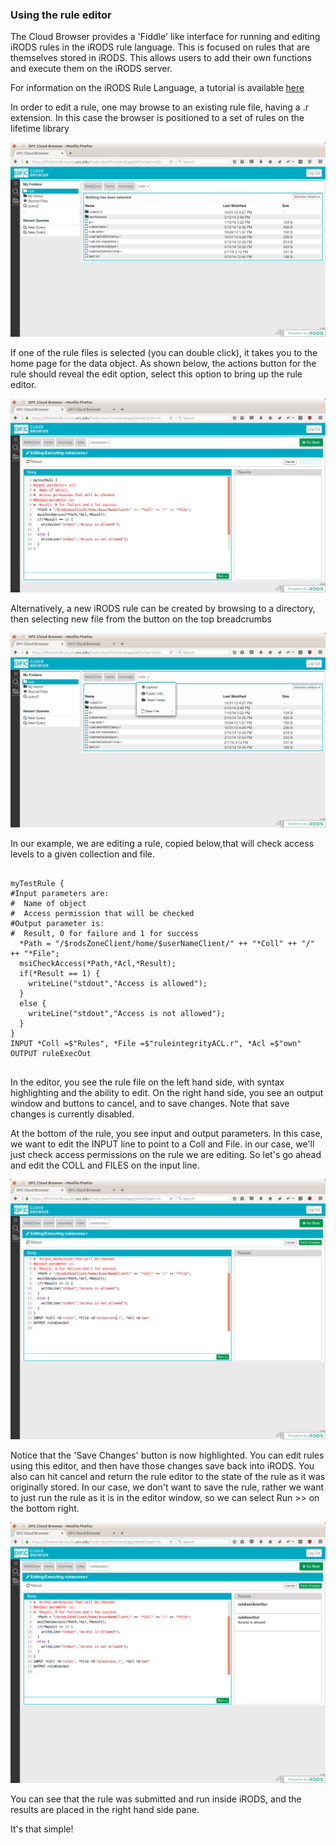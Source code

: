 ### Using the rule editor

The Cloud Browser provides a 'Fiddle' like interface for running and editing iRODS rules in the iRODS rule language.  This is focused on rules that are themselves stored in iRODS.  This allows users to add their own functions and execute them on the iRODS server.

For information on the iRODS Rule Language, a tutorial is available [here](https://docs.irods.org/4.1.5/manual/rule_language/)

In order to edit a rule, one may browse to an existing rule file, having a .r extension.  In this case the browser is positioned to a set of rules on the lifetime library


![browse to a rule](https://github.com/DICE-UNC/irods-cloud-browser/blob/master/Docs/Images/browsetorules?raw=true)

If one of the rule files is selected (you can double click), it takes you to the home page for the data object.  As shown below, the actions button for the rule should reveal the edit option, select this option to bring up the rule editor.

![edit a rule](https://github.com/DICE-UNC/irods-cloud-browser/blob/master/Docs/Images/ruleedit.png?raw=true)

Alternatively, a new iRODS rule can be created by browsing to a directory, then selecting new file from the button on the top breadcrumbs

![add new rule file](https://github.com/DICE-UNC/irods-cloud-browser/blob/master/Docs/Images/newfile.png?raw=true)

In our example, we are editing a rule, copied below,that will check access levels to a given collection and file.

```

myTestRule {
#Input parameters are:
#  Name of object
#  Access permission that will be checked
#Output parameter is:
#  Result, 0 for failure and 1 for success
  *Path = "/$rodsZoneClient/home/$userNameClient/" ++ "*Coll" ++ "/" ++ "*File";
  msiCheckAccess(*Path,*Acl,*Result);
  if(*Result == 1) {
    writeLine("stdout","Access is allowed");
  }
  else {
    writeLine("stdout","Access is not allowed");
  }
}
INPUT *Coll =$"Rules", *File =$"ruleintegrityACL.r", *Acl =$"own"
OUTPUT ruleExecOut


```

In the editor, you see the rule file on the left hand side, with syntax highlighting and the ability to edit.  On the right hand side, you see an output window and buttons to cancel, and to save changes.  Note that save changes is currently disabled.  

At the bottom of the rule, you see input and output parameters.  In this case, we want to edit the INPUT line to point to a Coll and File.  in our case, we'll just check access permissions on the rule we are editing.  So let's go ahead and edit the COLL and FILES on the input line.

![edit input](https://github.com/DICE-UNC/irods-cloud-browser/blob/master/Docs/Images/editinput.png?raw=true)

Notice that the 'Save Changes' button is now highlighted.  You can edit rules using this editor, and then have those changes save back into iRODS.  You also can hit cancel and return the rule editor to the state of the rule as it was originally stored.  In our case, we don't want to save the rule, rather we want to just run the rule as it is in the editor window, so we can select Run >> on the bottom right.  

![result](https://github.com/DICE-UNC/irods-cloud-browser/blob/master/Docs/Images/result.png?raw=true)

You can see that the rule was submitted and run inside iRODS, and the results are placed in the right hand side pane.  

It's that simple!
